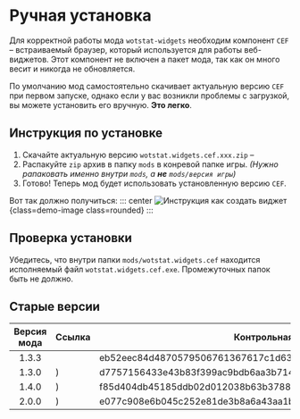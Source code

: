 
# Ручная установка

Для корректной работы мода `wotstat-widgets` необходим компонент `CEF` – встраиваемый браузер, который используется для работы веб-виджетов. Этот компонент не включен а пакет мода, так как он много весит и никогда не обновляется.

По умолчанию мод самостоятельно скачивает актуальную версию `CEF` при первом запуске, однако если у вас возникли проблемы с загрузкой, вы можете установить его вручную. **Это легко**.

## Инструкция по установке
1. Скачайте актуальную версию `wotstat.widgets.cef.xxx.zip` – <storage-link src="wotstat.widgets.cef.e077c908e6b045c252e81de3b8a6a43aa1bbdb5ea29ad9eec6654a035fbe7f25.zip"/>
2. Распакуйте `zip` архив в папку `mods` в конревой папке игры. *(Нужно рапаковать именно внутри `mods`, а **не** `mods/версия игры`)*
3. Готово! Теперь мод будет использовать установленную версию `CEF`.

Вот так должно получиться:
::: center
![Инструкция как создать виджет](widgets-images/cef-install.png){class=demo-image class=rounded}
:::

## Проверка установки
Убедитесь, что внутри папки `mods/wotstat.widgets.cef` находится исполняемый файл `wotstat.widgets.cef.exe`. Промежуточных папок быть не должно.

<storage-link src="wotstat.widgets.cef.d7757156433e43b83f399ac9bdb6aa3b714b8fbe163f101b52b9bf7a40b4b6ca.zip" text="Скачать"></storage-link>


## Старые версии
| Версия мода | Ссылка                                                                                                          | Контрольная сумма                                                |
| :---------: | --------------------------------------------------------------------------------------------------------------- | ---------------------------------------------------------------- |
|    1.3.3    | <storage-link src="wotstat.widgets.cef.eb52eec84d4870579506761367617c1d635384a2a23a875bc4d534b57e0309ed.zip"/>  | eb52eec84d4870579506761367617c1d635384a2a23a875bc4d534b57e0309ed |
|    1.3.0    | <storage-link src="wotstat.widgets.cef.d7757156433e43b83f399ac9bdb6aa3b714b8fbe163f101b52b9bf7a40b4b6ca.zip"/>) | d7757156433e43b83f399ac9bdb6aa3b714b8fbe163f101b52b9bf7a40b4b6ca |
|    1.4.0    | <storage-link src="wotstat.widgets.cef.f85d404db45185ddb02d012038b63b37889b316b3b0c1fd2526a6c7ea8a2aad6.zip"/>) | f85d404db45185ddb02d012038b63b37889b316b3b0c1fd2526a6c7ea8a2aad6 |
|    2.0.0    | <storage-link src="wotstat.widgets.cef.e077c908e6b045c252e81de3b8a6a43aa1bbdb5ea29ad9eec6654a035fbe7f25.zip"/>) | e077c908e6b045c252e81de3b8a6a43aa1bbdb5ea29ad9eec6654a035fbe7f25 |
